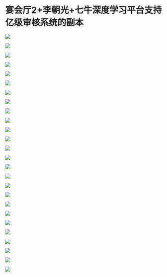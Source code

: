 # 宴会厅2+李朝光+七牛深度学习平台支持亿级审核系统的副本

![](https://raw.githubusercontent.com/hellojd2018/ms_document/master/Qcon/Qcon_shanghai_2018/images/093813850hkiLiO/201905130938_4.png)


![](https://raw.githubusercontent.com/hellojd2018/ms_document/master/Qcon/Qcon_shanghai_2018/images/093813850hkiLiO/201905130938_5.png)


![](https://raw.githubusercontent.com/hellojd2018/ms_document/master/Qcon/Qcon_shanghai_2018/images/093813850hkiLiO/201905130938_6.png)


![](https://raw.githubusercontent.com/hellojd2018/ms_document/master/Qcon/Qcon_shanghai_2018/images/093813850hkiLiO/201905130938_7.png)


![](https://raw.githubusercontent.com/hellojd2018/ms_document/master/Qcon/Qcon_shanghai_2018/images/093813850hkiLiO/201905130938_8.png)


![](https://raw.githubusercontent.com/hellojd2018/ms_document/master/Qcon/Qcon_shanghai_2018/images/093813850hkiLiO/201905130938_9.png)


![](https://raw.githubusercontent.com/hellojd2018/ms_document/master/Qcon/Qcon_shanghai_2018/images/093813850hkiLiO/201905130938_10.png)


![](https://raw.githubusercontent.com/hellojd2018/ms_document/master/Qcon/Qcon_shanghai_2018/images/093813850hkiLiO/201905130938_11.png)


![](https://raw.githubusercontent.com/hellojd2018/ms_document/master/Qcon/Qcon_shanghai_2018/images/093813850hkiLiO/201905130938_12.png)


![](https://raw.githubusercontent.com/hellojd2018/ms_document/master/Qcon/Qcon_shanghai_2018/images/093813850hkiLiO/201905130938_13.png)


![](https://raw.githubusercontent.com/hellojd2018/ms_document/master/Qcon/Qcon_shanghai_2018/images/093813850hkiLiO/201905130938_14.png)


![](https://raw.githubusercontent.com/hellojd2018/ms_document/master/Qcon/Qcon_shanghai_2018/images/093813850hkiLiO/201905130938_15.png)


![](https://raw.githubusercontent.com/hellojd2018/ms_document/master/Qcon/Qcon_shanghai_2018/images/093813850hkiLiO/201905130938_16.png)


![](https://raw.githubusercontent.com/hellojd2018/ms_document/master/Qcon/Qcon_shanghai_2018/images/093813850hkiLiO/201905130938_17.png)


![](https://raw.githubusercontent.com/hellojd2018/ms_document/master/Qcon/Qcon_shanghai_2018/images/093813850hkiLiO/201905130938_18.png)


![](https://raw.githubusercontent.com/hellojd2018/ms_document/master/Qcon/Qcon_shanghai_2018/images/093813850hkiLiO/201905130938_19.png)


![](https://raw.githubusercontent.com/hellojd2018/ms_document/master/Qcon/Qcon_shanghai_2018/images/093813850hkiLiO/201905130938_20.png)


![](https://raw.githubusercontent.com/hellojd2018/ms_document/master/Qcon/Qcon_shanghai_2018/images/093813850hkiLiO/201905130938_21.png)


![](https://raw.githubusercontent.com/hellojd2018/ms_document/master/Qcon/Qcon_shanghai_2018/images/093813850hkiLiO/201905130938_22.png)


![](https://raw.githubusercontent.com/hellojd2018/ms_document/master/Qcon/Qcon_shanghai_2018/images/093813850hkiLiO/201905130938_23.png)


![](https://raw.githubusercontent.com/hellojd2018/ms_document/master/Qcon/Qcon_shanghai_2018/images/093813850hkiLiO/201905130938_24.png)


![](https://raw.githubusercontent.com/hellojd2018/ms_document/master/Qcon/Qcon_shanghai_2018/images/093813850hkiLiO/201905130938_25.png)


![](https://raw.githubusercontent.com/hellojd2018/ms_document/master/Qcon/Qcon_shanghai_2018/images/093813850hkiLiO/201905130938_26.png)


![](https://raw.githubusercontent.com/hellojd2018/ms_document/master/Qcon/Qcon_shanghai_2018/images/093813850hkiLiO/201905130938_27.png)


![](https://raw.githubusercontent.com/hellojd2018/ms_document/master/Qcon/Qcon_shanghai_2018/images/093813850hkiLiO/201905130938_28.png)


![](https://raw.githubusercontent.com/hellojd2018/ms_document/master/Qcon/Qcon_shanghai_2018/images/093813850hkiLiO/201905130938_29.png)


